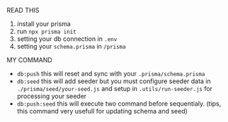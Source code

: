 READ THIS

1. install your prisma
2. run `npx prisma init`
3. setting your db connection in `.env`
4. setting your `schema.prisma` in `/prisma`

MY COMMAND

-   `db:push` this will reset and sync with your `.prisma/schema.prisma`
-   `db:seed` this will add seeder but you must configure seeder data in `./prisma/seed/your-seed.js` and setup in `.utils/run-seeder.js` for processing your seeder
-   `db:push:seed` this will execute two command before sequentialy. (tips, this command very usefull for updating schema and seed)
